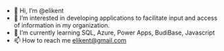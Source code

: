 - 👋 Hi, I’m @elikent
- 👀 I’m interested in developing applications to facilitate input and access of information in my organization. 
- 🌱 I’m currently learning SQL, Azure, Power Apps, BudiBase, Javascript
- 📫 How to reach me elikent@gmail.com

<!---
elikent/elikent is a ✨ special ✨ repository because its `README.md` (this file) appears on your GitHub profile.
You can click the Preview link to take a look at your changes.
--->
